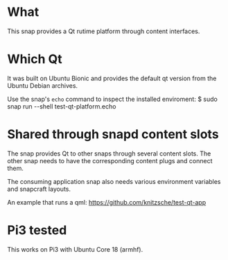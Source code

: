 # What

This snap provides a Qt rutime platform through content interfaces.

# Which Qt

It was built on Ubuntu Bionic and provides the default qt version from the Ubuntu Debian archives. 

Use the snap's `echo` command to inspect the installed enviroment:
    $ sudo snap run --shell test-qt-platform.echo

# Shared through snapd content slots

The snap provides Qt to other snaps through several content slots. The other snap needs to have the corresponding content plugs and connect them. 

The consuming application snap also needs various environment variables and snapcraft layouts.

An example that runs a qml: https://github.com/knitzsche/test-qt-app 

# Pi3 tested

This works on Pi3 with Ubuntu Core 18 (armhf).

